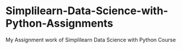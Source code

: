 # Simplilearn-Data-Science-with-Python-Assignments
My Assignment work of Simplilearn Data Science with Python Course
